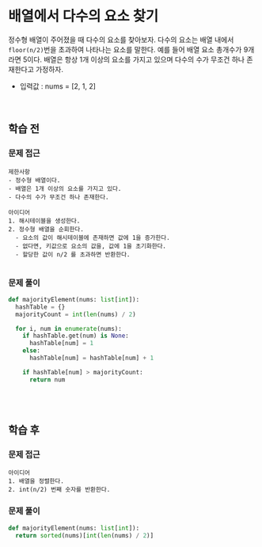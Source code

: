 # 배열에서 다수의 요소 찾기
정수형 배열이 주어졌을 때 다수의 요소를 찾아보자. 다수의 요소는 배열 내에서 ```floor(n/2)```번을 초과하여 나타나는 요소를 말한다. 예를 들어 배열 요소 총개수가 9개라면 5이다. 배열은 항상 1개 이상의 요소를 가지고 있으며 다수의 수가 무조건 하나 존재한다고 가정하자.
<br>

- 입력값 : nums = [2, 1, 2]
<br>

## 학습 전
### 문제 접근
```text
제한사항
- 정수형 배열이다.
- 배열은 1개 이상의 요소를 가지고 있다.
- 다수의 수가 무조건 하나 존재한다.

아이디어
1. 해시테이블을 생성한다.
2. 정수형 배열을 순회한다.
  - 요소의 값이 해시테이블에 존재하면 값에 1을 증가한다.
  - 없다면, 키값으로 요소의 값을, 값에 1을 초기화한다.
  - 할당한 값이 n/2 를 초과하면 반환한다.
 
```

### 문제 풀이
```python
def majorityElement(nums: list[int]):
  hashTable = {}
  majorityCount = int(len(nums) / 2)

  for i, num in enumerate(nums):
    if hashTable.get(num) is None:
      hashTable[num] = 1
    else:
      hashTable[num] = hashTable[num] + 1

    if hashTable[num] > majorityCount:
      return num
```

<br>
<br>

## 학습 후
### 문제 접근
```text
아이디어
1. 배열을 정렬한다.
2. int(n/2) 번째 숫자를 반환한다.
```

### 문제 풀이
```python
def majorityElement(nums: list[int]):
  return sorted(nums)[int(len(nums) / 2)]
```

